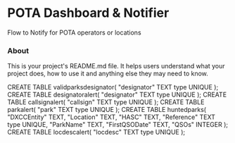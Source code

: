 POTA Dashboard & Notifier
=============

Flow to Notify for POTA operators or locations

### About

This is your project's README.md file. It helps users understand what your
project does, how to use it and anything else they may need to know.


CREATE TABLE validparksdesignator(
  "designator" TEXT type UNIQUE
);
CREATE TABLE designatoralert(
 "designator" TEXT type UNIQUE
);
CREATE TABLE callsignalert(
 "callsign" TEXT type UNIQUE
);
CREATE TABLE parkalert(
 "park" TEXT type UNIQUE
);
CREATE TABLE huntedparks(
  "DXCCEntity" TEXT,
  "Location" TEXT,
  "HASC" TEXT,
  "Reference" TEXT type UNIQUE,
  "ParkName" TEXT,
  "FirstQSODate" TEXT,
  "QSOs" INTEGER
);
CREATE TABLE locdescalert(
 "locdesc" TEXT type UNIQUE
);
